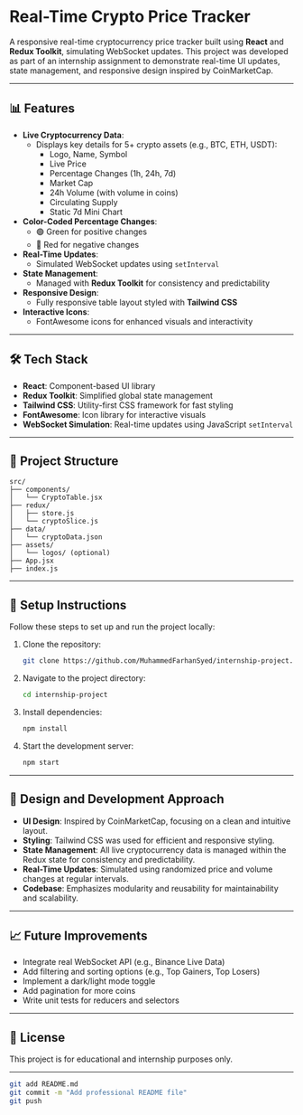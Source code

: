 # Real-Time Crypto Price Tracker

A responsive real-time cryptocurrency price tracker built using **React** and **Redux Toolkit**, simulating WebSocket updates. This project was developed as part of an internship assignment to demonstrate real-time UI updates, state management, and responsive design inspired by CoinMarketCap.

---

## 📊 Features

- **Live Cryptocurrency Data**:
  - Displays key details for 5+ crypto assets (e.g., BTC, ETH, USDT):
    - Logo, Name, Symbol
    - Live Price
    - Percentage Changes (1h, 24h, 7d)
    - Market Cap
    - 24h Volume (with volume in coins)
    - Circulating Supply
    - Static 7d Mini Chart
- **Color-Coded Percentage Changes**:
  - 🟢 Green for positive changes
  - 🔴 Red for negative changes
- **Real-Time Updates**:
  - Simulated WebSocket updates using `setInterval`
- **State Management**:
  - Managed with **Redux Toolkit** for consistency and predictability
- **Responsive Design**:
  - Fully responsive table layout styled with **Tailwind CSS**
- **Interactive Icons**:
  - FontAwesome icons for enhanced visuals and interactivity

---

## 🛠 Tech Stack

- **React**: Component-based UI library
- **Redux Toolkit**: Simplified global state management
- **Tailwind CSS**: Utility-first CSS framework for fast styling
- **FontAwesome**: Icon library for interactive visuals
- **WebSocket Simulation**: Real-time updates using JavaScript `setInterval`

---

## 📂 Project Structure

```
src/
├── components/
│   └── CryptoTable.jsx
├── redux/
│   ├── store.js
│   └── cryptoSlice.js
├── data/
│   └── cryptoData.json
├── assets/
│   └── logos/ (optional)
├── App.jsx
├── index.js
```

---

## 🚀 Setup Instructions

Follow these steps to set up and run the project locally:

1. Clone the repository:
   ```bash
   git clone https://github.com/MuhammedFarhanSyed/internship-project.git
   ```

2. Navigate to the project directory:
   ```bash
   cd internship-project
   ```

3. Install dependencies:
   ```bash
   npm install
   ```

4. Start the development server:
   ```bash
   npm start
   ```

---

## 🎨 Design and Development Approach

- **UI Design**: Inspired by CoinMarketCap, focusing on a clean and intuitive layout.
- **Styling**: Tailwind CSS was used for efficient and responsive styling.
- **State Management**: All live cryptocurrency data is managed within the Redux state for consistency and predictability.
- **Real-Time Updates**: Simulated using randomized price and volume changes at regular intervals.
- **Codebase**: Emphasizes modularity and reusability for maintainability and scalability.

---

## 📈 Future Improvements

- Integrate real WebSocket API (e.g., Binance Live Data)
- Add filtering and sorting options (e.g., Top Gainers, Top Losers)
- Implement a dark/light mode toggle
- Add pagination for more coins
- Write unit tests for reducers and selectors

---

## 📜 License

This project is for educational and internship purposes only.

---



```bash
git add README.md
git commit -m "Add professional README file"
git push
```
